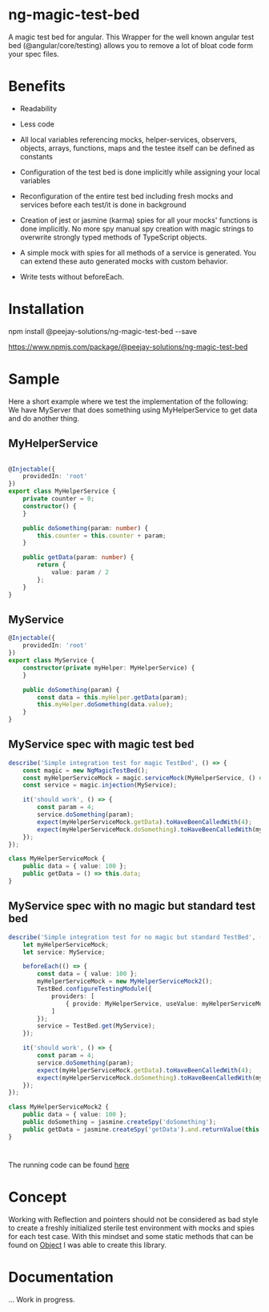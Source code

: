 # ng-magic-test-bed

A magic test bed for angular. This Wrapper for the well known angular test bed (@angular/core/testing) allows you to remove a lot of bloat code form your spec files.

# Benefits
- Readability

- Less code

- All local variables referencing mocks, helper-services, observers, objects, arrays, functions, maps and the testee itself can be defined as constants

- Configuration of the test bed is done implicitly while assigning your local variables

- Reconfiguration of the entire test bed including fresh mocks and services before each test/it is done in background

- Creation of jest or jasmine (karma) spies for all your mocks' functions is done implicitly. No more spy manual spy creation with magic strings to overwrite strongly typed methods of TypeScript objects.

- A simple mock with spies for all methods of a service is generated. You can extend these auto generated mocks with custom behavior.

- Write tests without beforeEach.


# Installation 

npm install @peejay-solutions/ng-magic-test-bed --save

https://www.npmjs.com/package/@peejay-solutions/ng-magic-test-bed

# Sample
Here a short example where we test the implementation of the following: We have MyServer that does something using MyHelperService to get data and do another thing. 
## MyHelperService

```typescript 

@Injectable({
    providedIn: 'root'
})
export class MyHelperService {
    private counter = 0;
    constructor() {
    }

    public doSomething(param: number) {
        this.counter = this.counter + param;
    }

    public getData(param: number) {
        return {
            value: param / 2
        };
    }
}

```

## MyService

```typescript 
@Injectable({
    providedIn: 'root'
})
export class MyService {
    constructor(private myHelper: MyHelperService) {
    }

    public doSomething(param) {
        const data = this.myHelper.getData(param);
        this.myHelper.doSomething(data.value);
    }
}
```

## MyService spec with magic test bed
```typescript 
describe('Simple integration test for magic TestBed', () => {
    const magic = new NgMagicTestBed();
    const myHelperServiceMock = magic.serviceMock(MyHelperService, () => new MyHelperServiceMock());
    const service = magic.injection(MyService);

    it('should work', () => {
        const param = 4;
        service.doSomething(param);
        expect(myHelperServiceMock.getData).toHaveBeenCalledWith(4);
        expect(myHelperServiceMock.doSomething).toHaveBeenCalledWith(myHelperServiceMock.data.value);
    });
});

class MyHelperServiceMock {
    public data = { value: 100 };
    public getData = () => this.data;
}

```
## MyService spec with no magic but standard test bed

```typescript 
describe('Simple integration test for no magic but standard TestBed', () => {
    let myHelperServiceMock;
    let service: MyService;

    beforeEach(() => {
        const data = { value: 100 };
        myHelperServiceMock = new MyHelperServiceMock2();
        TestBed.configureTestingModule({
            providers: [
                { provide: MyHelperService, useValue: myHelperServiceMock },
            ]
        });
        service = TestBed.get(MyService);
    });

    it('should work', () => {
        const param = 4;
        service.doSomething(param);
        expect(myHelperServiceMock.getData).toHaveBeenCalledWith(4);
        expect(myHelperServiceMock.doSomething).toHaveBeenCalledWith(myHelperServiceMock.data.value);
    });
});

class MyHelperServiceMock2 {
    public data = { value: 100 };
    public doSomething = jasmine.createSpy('doSomething');
    public getData = jasmine.createSpy('getData').and.returnValue(this.data);
}
```
#

The running code can be found <a href="https://github.com/peejay-solutions/ng-magic-test-bed/blob/master/ng-magic-test-bed-presentation/projects/ng-magic-test-bed/src/integration-tests/standard-use-case.spec.ts">here</a>

# Concept

Working with Reflection and pointers should not be considered as bad style to create a freshly initialized sterile test environment with mocks and spies for each test case. With this mindset and some static methods that can be found on <a href="https://developer.mozilla.org/de/docs/Web/JavaScript/Reference/Global_Objects/Object">Object</a> I was able to create this library. 


# Documentation

... Work in progress.






